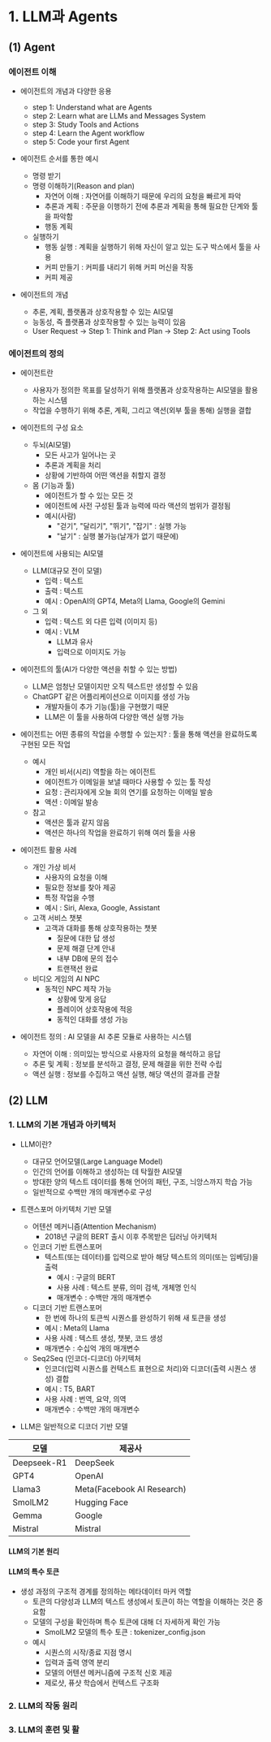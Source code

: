 # 1. LLM과 Agents
## (1) Agent
### 에이전트 이해
- 에이전트의 개념과 다양한 응용
  - step 1: Understand what are Agents
  - step 2: Learn what are LLMs and Messages System
  - step 3: Study Tools and Actions
  - step 4: Learn the Agent workflow
  - step 5: Code your first Agent

- 에이전트 순서를 통한 예시
  - 명령 받기
  - 명령 이해하기(Reason and plan)
    - 자연어 이해 : 자연어를 이해하기 때문에 우리의 요청을 빠르게 파악
    - 추론과 계획 : 주문을 이행하기 전에 추론과 계획을 통해 필요한 단계와 툴을 파악함
    - 행동 계획
  - 실행하기
    - 행동 실행 : 계획을 실행하기 위해 자신이 알고 있는 도구 박스에서 툴을 사용
    - 커피 만들기 : 커피를 내리기 위해 커피 머신을 작동
    - 커피 제공
   
- 에이전트의 개념
  - 추론, 계획, 플랫폼과 상호작용할 수 있는 AI모델
  - 능동성, 즉 플랫폼과 상호작용할 수 있는 능력이 있음
  - User Request -> Step 1: Think and Plan -> Step 2: Act using Tools
 
### 에이전트의 정의
- 에이전트란
  - 사용자가 정의한 목표를 달성하기 위해 플랫폼과 상호작용하는 AI모델을 활용하는 시스템
  - 작업을 수행하기 위해 추론, 계획, 그리고 액션(외부 툴을 통해) 실행을 결합
- 에이전트의 구성 요소
  - 두뇌(AI모델)
    - 모든 사고가 일어나는 곳
    - 추론과 계획을 처리
    - 상황에 기반하여 어떤 액션을 취할지 결정
  - 몸 (기능과 툴)
    - 에이전트가 할 수 있는 모든 것
    - 에이전트에 사전 구성된 툴과 능력에 따라 액션의 범위가 결정됨
    - 예시(사람)
      - "걷기", "달리기", "뛰기", "잡기" : 실행 가능
      - "날기" : 실행 불가능(날개가 없기 때문에)
- 에이전트에 사용되는 AI모델
  - LLM(대규모 전이 모델)
    - 입력 : 텍스트
    - 출력 : 텍스트
    - 예시 : OpenAI의 GPT4, Meta의 Llama, Google의 Gemini
  - 그 외
    - 입력 : 텍스트 외 다른 입력 (이미지 등)
    - 예시 : VLM
      - LLM과 유사
      - 입력으로 이미지도 가능


- 에이전트의 툴(AI가 다양한 액션을 취할 수 있는 방법)
  - LLM은 엄청난 모델이지만 오직 텍스트만 생성할 수 있음
  - ChatGPT 같은 어플리케이션으로 이미지를 생성 가능
    - 개발자들이 추가 기능(툴)을 구현했기 때문
    - LLM은 이 툴을 사용하여 다양한 액션 실행 가능

- 에이전트는 어떤 종류의 작업을 수행할 수 있는지? : 툴을 통해 액션을 완료하도록 구현된 모든 작업
  - 예시
    - 개인 비서(시리) 역할을 하는 에이전트
    - 에이전트가 이메일을 보낼 때마다 사용할 수 있는 툴 작성
    - 요청 : 관리자에게 오늘 회의 연기를 요청하는 이메일 발송
    - 액션 : 이메일 발송
  - 참고
    - 액션은 툴과 같지 않음
    - 액션은 하나의 작업을 완료하기 위해 여러 툴을 사용

- 에이전트 활용 사례
  - 개인 가상 비서
    - 사용자의 요청을 이해
    - 필요한 정보를 찾아 제공
    - 특정 작업을 수행
    - 예시 : Siri, Alexa, Google, Assistant
  - 고객 서비스 챗봇
    - 고객과 대화를 통해 상호작용하는 챗봇
      - 질문에 대한 답 생성
      - 문제 해결 단계 안내
      - 내부 DB에 문의 접수
      - 트랜잭션 완료
  - 비디오 게임의 AI NPC
    - 동적인 NPC 제작 가능
      - 상황에 맞게 응답
      - 플레이어 상호작용에 적응
      - 동적인 대화를 생성 가능
     
- 에이전트 정의 : AI 모델을 AI 추론 모듈로 사용하는 시스템
  - 자연어 이해 : 의미있는 방식으로 사용자의 요청을 해석하고 응답
  - 추론 및 계획 : 정보를 분석하고 결정, 문제 해결을 위한 전략 수립
  - 액션 실행 : 정보를 수집하고 액션 실행, 해당 액션의 결과를 관찰

## (2) LLM
### 1. LLM의 기본 개념과 아키텍처
- LLM이란?
  - 대규모 언어모델(Large Language Model)
  - 인간의 언어를 이해하고 생성하는 데 탁월한 AI모델
  - 방대한 양의 텍스트 데이터를 통해 언어의 패턴, 구조, 늬앙스까지 학습 가능
  - 일반적으로 수백만 개의 매개변수로 구성
- 트랜스포머 아키텍처 기반 모델
  - 어텐션 메커니즘(Attention Mechanism)
    - 2018년 구글의 BERT 출시 이후 주목받은 딥러닝 아키텍처
  - 인코더 기반 트랜스포머
    - 텍스트(또는 데이터)를 입력으로 받아 해당 텍스트의 의미(또는 임베딩)을 출력
      - 예시 : 구글의 BERT
      - 사용 사례 : 텍스트 분류, 의미 검색, 개체명 인식
      - 매개변수 : 수백만 개의 매개변수
  - 디코더 기반 트랜스포머
    - 한 번에 하나의 토큰씩 시퀀스를 완성하기 위해 새 토큰을 생성
    - 예시 : Meta의 Llama
    - 사용 사례 : 텍스트 생성, 챗봇, 코드 생성
    - 매개변수 : 수십억 개의 매개변수
  - Seq2Seq (인코더-디코더) 아키텍처
    - 인코더(입력 시퀀스를 컨텍스트 표현으로 처리)와 디코더(출력 시퀀스 생성) 결합
    - 예시 : T5, BART
    - 사용 사례 : 번역, 요약, 의역
    - 매개변수 : 수백만 개의 매개변수

- LLM은 일반적으로 디코더 기반 모델

|모델|제공사|
|----|------|
|Deepseek-R1|DeepSeek|
|GPT4|OpenAI|
|Llama3|Meta(Facebook AI Research)|
|SmolLM2|Hugging Face|
|Gemma|Google|
|Mistral|Mistral|

#### LLM의 기본 원리


#### LLM의 특수 토큰
- 생성 과정의 구조적 경계를 정의하는 메타데이터 마커 역할
  - 토큰의 다양성과 LLM의 텍스트 생성에서 토큰이 하는 역할을 이해하는 것은 중요함
  - 모델의 구성을 확인하며 특수 토큰에 대해 더 자세하게 확인 가능
    - SmolLM2 모델의 특수 토큰 : tokenizer_config.json
  - 예시
    - 시퀀스의 시작/종료 지점 명시
    - 입력과 출력 영역 분리
    - 모델의 어텐션 메커니즘에 구조적 신호 제공
    - 제로샷, 퓨샷 학습에서 컨텍스트 구조화
    

### 2. LLM의 작동 원리

### 3. LLM의 훈련 및 활
